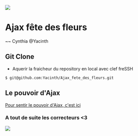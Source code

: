 ![](https://i.ytimg.com/vi/pvywTvq9N14/hqdefault.jpg)

# Ajax fête des fleurs

~~ Cynthia @Yacinth

## Git Clone

-   Aquerir la fraicheur du repository en local avec clef freSSH

```
$ git@github.com:Yacinth/Ajax_fete_des_fleurs.git
```

## Le pouvoir d'Ajax

[Pour sentir le pouvoir d'Ajax, c'est ici](https://www.youtube.com/watch?v=FAlx59H076k)

### A tout de suite les correcteurs <3

![](https://img.youtube.com/vi/okxp2E8VWrY/0.jpg)
